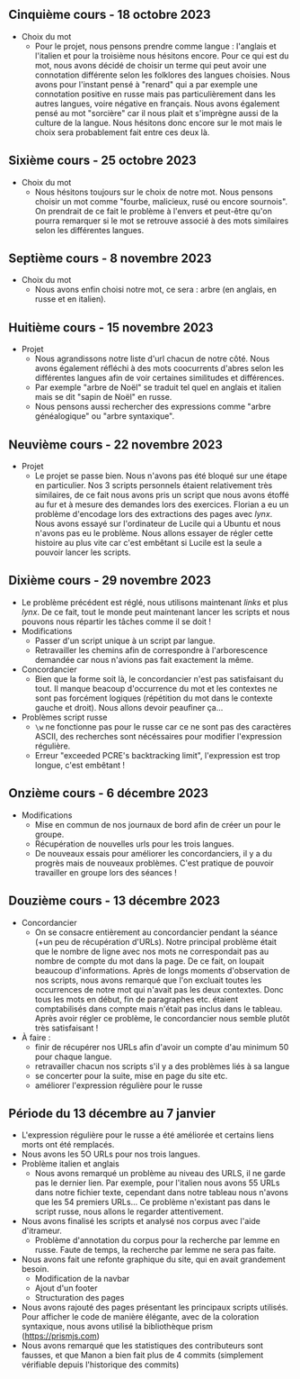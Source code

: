 ## Cinquième cours - 18 octobre 2023  

* Choix du mot
  - Pour le projet, nous pensons prendre comme langue : l'anglais et l'italien et pour la troisième nous hésitons encore. Pour ce qui est du mot, nous avons décidé de choisir un terme qui peut avoir une connotation différente selon les folklores des langues choisies. Nous avons pour l'instant pensé à "renard" qui a par exemple une connotation positive en russe mais pas particulièrement dans les autres langues, voire négative en français. Nous avons également pensé au mot "sorcière" car il nous plait et s'imprègne aussi de la culture de la langue. Nous hésitons donc encore sur le mot mais le choix sera probablement fait entre ces deux là.


## Sixième cours - 25 octobre 2023

* Choix du mot
  - Nous hésitons toujours sur le choix de notre mot. Nous pensons choisir un mot comme "fourbe, malicieux, rusé ou encore sournois". On prendrait de ce fait le problème à l'envers et peut-être qu'on pourra remarquer si le mot se retrouve associé à des mots similaires selon les différentes langues.


## Septième cours - 8 novembre 2023

* Choix du mot
  - Nous avons enfin choisi notre mot, ce sera : arbre (en anglais, en russe et en italien).

 
## Huitième cours - 15 novembre 2023

* Projet
  - Nous agrandissons notre liste d'url chacun de notre côté. Nous avons également réfléchi à des mots coocurrents d'abres selon les différentes langues afin de voir certaines similitudes et différences.
  - Par exemple "arbre de Noël" se traduit tel quel en anglais et italien mais se dit "sapin de Noël" en russe.
  - Nous pensons aussi rechercher des expressions comme "arbre généalogique" ou "arbre syntaxique".

## Neuvième cours - 22 novembre 2023

* Projet
  - Le projet se passe bien. Nous n'avons pas été bloqué sur une étape en particulier. Nos 3 scripts personnels étaient relativement très similaires, de ce fait nous avons pris un script que nous avons étoffé au fur et à mesure des demandes lors des exercices. Florian a eu un problème d'encodage lors des extractions des pages avec *lynx*. Nous avons essayé sur l'ordinateur de Lucile qui a Ubuntu et nous n'avons pas eu le problème. Nous allons essayer de régler cette histoire au plus vite car c'est embêtant si Lucile est la seule a pouvoir lancer les scripts.

 
## Dixième cours - 29 novembre 2023

* Le problème précédent est réglé, nous utilisons maintenant *links* et plus *lynx*. De ce fait, tout le monde peut maintenant lancer les scripts et nous pouvons nous répartir les tâches comme il se doit !
* Modifications
  - Passer d'un script unique à un script par langue.
  - Retravailler les chemins afin de correspondre à l'arborescence demandée car nous n'avions pas fait exactement la même.
* Concordancier
  - Bien que la forme soit là, le concordancier n'est pas satisfaisant du tout. Il manque beacoup d'occurrence du mot et les contextes ne sont pas forcément logiques (répétition du mot dans le contexte gauche et droit). Nous allons devoir peaufiner ça... 
* Problèmes script russe
  - `\w` ne fonctionne pas pour le russe car ce ne sont pas des caractères ASCII, des recherches sont nécéssaires pour modifier l'expression régulière.
  - Erreur "exceeded PCRE's backtracking limit", l'expression est trop longue, c'est embêtant !


## Onzième cours - 6 décembre 2023

* Modifications
  - Mise en commun de nos journaux de bord afin de créer un pour le groupe.
  - Récupération de nouvelles urls pour les trois langues.
  - De nouveaux essais pour améliorer les concordanciers, il y a du progrès mais de nouveaux problèmes.
C'est pratique de pouvoir travailler en groupe lors des séances !


## Douzième cours - 13 décembre 2023

* Concordancier
  - On se consacre entièrement au concordancier pendant la séance (+un peu de récupération d'URLs). Notre principal problème était que le nombre de ligne avec nos mots ne correspondait pas au nombre de compte du mot dans la page. De ce fait, on loupait beaucoup d'informations. Après de longs moments d'observation de nos scripts, nous avons remarqué que l'on excluait toutes les occurrences de notre mot qui n'avait pas les deux contextes. Donc tous les mots en début, fin de paragraphes etc. étaient comptabilisés dans compte mais n'était pas inclus dans le tableau. Après avoir régler ce problème, le concordancier nous semble plutôt très satisfaisant !
* À faire :
  - finir de récupérer nos URLs afin d'avoir un compte d'au minimum 50 pour chaque langue.
  - retravailler chacun nos scripts s'il y a des problèmes liés à sa langue
  - se concerter pour la suite, mise en page du site etc.
  - améliorer l'expression régulière pour le russe

## Période du 13 décembre au 7 janvier

* L'expression régulière pour le russe a été améliorée et certains liens morts ont été remplacés.
* Nous avons les 5O URLs pour nos trois langues.
* Problème italien et anglais
  - Nous avons remarqué un problème au niveau des URLS, il ne garde pas le dernier lien. Par exemple, pour l'italien nous avons 55 URLs dans notre fichier texte, cependant dans notre tableau nous n'avons que les 54 premiers URLs... Ce problème n'existant pas dans le script russe, nous allons le regarder attentivement. 
* Nous avons finalisé les scripts et analysé nos corpus avec l'aide d'itrameur.
  - Problème d'annotation du corpus pour la recherche par lemme en russe. Faute de temps, la recherche par lemme ne sera pas faite.
* Nous avons fait une refonte graphique du site, qui en avait grandement besoin.
  - Modification de la navbar
  - Ajout d'un footer
  - Structuration des pages 
* Nous avons rajouté des pages présentant les principaux scripts utilisés. Pour afficher le code de manière élégante, avec de la coloration syntaxique, nous avons utilisé la bibliothèque prism (https://prismjs.com)
* Nous avons remarqué que les statistiques des contributeurs sont fausses, et que Manon a bien fait plus de 4 commits (simplement vérifiable depuis l'historique des commits)
